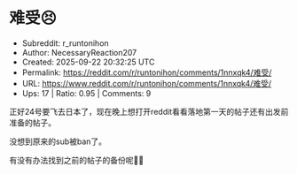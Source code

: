 # 难受😣

- Subreddit: r_runtonihon
- Author: NecessaryReaction207
- Created: 2025-09-22 20:32:25 UTC
- Permalink: https://reddit.com/r/runtonihon/comments/1nnxqk4/难受/
- URL: https://www.reddit.com/r/runtonihon/comments/1nnxqk4/难受/
- Ups: 17 | Ratio: 0.95 | Comments: 9


正好24号要飞去日本了，现在晚上想打开reddit看看落地第一天的帖子还有出发前准备的帖子。

没想到原来的sub被ban了。

有没有办法找到之前的帖子的备份呢🥲🥲

